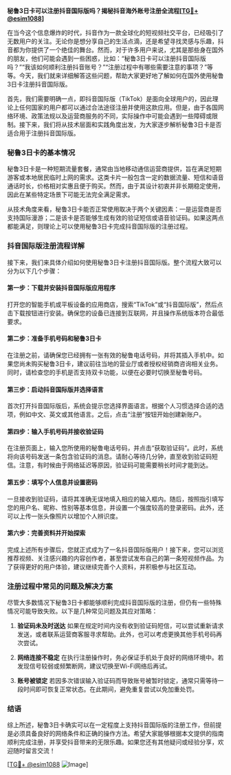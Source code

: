 **秘鲁3日卡可以注册抖音国际版吗？揭秘抖音海外账号注册全流程[[TG💪+ @esim1088](https://t.me/s/esim1088)]**

在当今这个信息爆炸的时代，抖音作为一款全球化的短视频社交平台，已经吸引了无数用户的关注。无论你是想分享自己的生活点滴，还是希望寻找灵感与乐趣，抖音都为你提供了一个绝佳的舞台。然而，对于许多用户来说，尤其是那些身在国外的朋友，他们可能会遇到一些困惑，比如：“秘鲁3日卡可以注册抖音国际版吗？”“我该如何顺利注册抖音账号？”“注册过程中有哪些需要注意的事项？”等等。今天，我们就来详细解答这些问题，帮助大家更好地了解如何在国外使用秘鲁3日卡注册抖音国际版。

首先，我们需要明确一点，即抖音国际版（TikTok）是面向全球用户的，因此理论上任何国家的用户都可以通过合法途径注册并使用这款应用。但是，由于各国网络环境、政策法规以及运营商服务的不同，实际操作中可能会遇到一些障碍或限制。接下来，我们将从技术层面和实践角度出发，为大家逐步解析秘鲁3日卡是否适合用于注册抖音国际版。

### 秘鲁3日卡的基本情况

秘鲁3日卡是一种短期流量套餐，通常由当地移动通信运营商提供，旨在满足短期游客或本地居民临时上网的需求。这类卡片一般包含一定的数据流量、短信和语音通话时长，价格相对实惠且便于购买。然而，由于其设计初衷并非长期稳定使用，因此在某些特定场景下可能无法完全满足需求。

从技术角度来看，秘鲁3日卡能否正常使用取决于两个关键因素：一是运营商是否支持国际漫游；二是该卡是否能够生成有效的验证短信或语音验证码。如果这两点都能满足，则理论上可以使用秘鲁3日卡完成抖音国际版的注册过程。

### 抖音国际版注册流程详解

接下来，我们来具体介绍如何使用秘鲁3日卡注册抖音国际版。整个流程大致可以分为以下几个步骤：

#### 第一步：下载并安装抖音国际版应用程序

打开您的智能手机或平板设备的应用商店，搜索“TikTok”或“抖音国际版”，然后点击下载按钮进行安装。确保您的设备已连接到互联网，并且操作系统版本符合最低要求。

#### 第二步：准备手机号码和秘鲁3日卡

在注册之前，请确保您已经拥有一张有效的秘鲁电话号码，并将其插入手机中。如果您尚未购买秘鲁3日卡，建议前往当地的营业厅或者授权经销商咨询相关业务。同时，请检查您的手机是否支持双卡功能，以便在必要时切换至秘鲁号码。

#### 第三步：启动抖音国际版并选择语言

首次打开抖音国际版后，系统会提示您选择界面语言。根据个人习惯选择合适的选项，例如中文、英文或其他语言。之后，点击“注册”按钮开始创建新账户。

#### 第四步：输入手机号码并接收验证码

在注册页面上，输入您所使用的秘鲁电话号码，并点击“获取验证码”。此时，系统将向该号码发送一条包含验证码的消息。请耐心等待几分钟，直至收到验证码短信。注意，有时候由于网络延迟等原因，验证码可能需要稍长时间才能到达。

#### 第五步：填写个人信息并设置密码

一旦接收到验证码，请将其准确无误地填入相应的输入框内。随后，按照指引填写您的用户名、昵称、性别等基本信息，并设置一个强度较高的登录密码。此外，还可以上传一张头像照片以增加个人辨识度。

#### 第六步：完善资料并开始探索

完成上述所有步骤后，您就正式成为了一名抖音国际版用户！接下来，您可以浏览推荐视频、关注感兴趣的内容创作者，甚至尝试发布自己的第一条短视频作品。为了获得更好的用户体验，建议继续完善个人资料，并积极参与社区互动。

### 注册过程中常见的问题及解决方案

尽管大多数情况下秘鲁3日卡都能够顺利完成抖音国际版的注册，但仍有一些特殊情况可能导致失败。以下是几种常见问题及其应对策略：

1. **验证码未及时送达**
   如果在规定时间内没有收到验证码短信，可以尝试重新请求发送，或者联系运营商客服寻求帮助。此外，也可以考虑更换其他手机号码再次尝试。

2. **网络连接不稳定**
   在执行注册操作时，务必保证手机处于良好的网络环境中。若发现信号较弱或频繁断网，建议切换至Wi-Fi网络后再试。

3. **账号被锁定**
   若因多次错误输入验证码而导致账号被暂时锁定，通常只需等待一段时间即可恢复正常状态。在此期间，避免重复尝试以免加重处罚。

### 结语

综上所述，秘鲁3日卡确实可以在一定程度上支持抖音国际版的注册工作，但前提是必须具备良好的网络条件和正确的操作方法。希望大家能够根据本文提供的指南顺利完成注册，并享受抖音带来的无限乐趣。如果您还有其他疑问或经验分享，欢迎随时留言交流！

[[TG💪+ @esim1088](https://t.me/s/esim1088) ![Image](https://i.postimg.cc/4NQfJmqS/Snipaste-2025-05-13-00-14-12.png)]